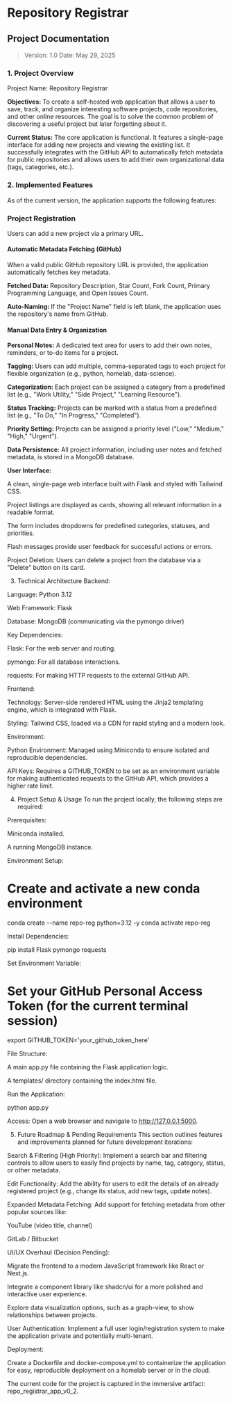 # Repository Registrar

## Project Documentation
> Version: 1.0
> Date: May 29, 2025

### 1. Project Overview
Project Name: Repository Registrar

**Objectives:** 
To create a self-hosted web application that allows a user to save, track, and organize interesting software projects, code repositories, and other online resources. The goal is to solve the common problem of discovering a useful project but later forgetting about it.

**Current Status:**
The core application is functional. It features a single-page interface for adding new projects and viewing the existing list. It successfully integrates with the GitHub API to automatically fetch metadata for public repositories and allows users to add their own organizational data (tags, categories, etc.).

### 2. Implemented Features
As of the current version, the application supports the following features:

### Project Registration

Users can add a new project via a primary URL.

#### Automatic Metadata Fetching (GitHub)

When a valid public GitHub repository URL is provided, the application automatically fetches key metadata.

**Fetched Data:**
Repository Description, Star Count, Fork Count, Primary Programming Language, and Open Issues Count.

**Auto-Naming:**
If the "Project Name" field is left blank, the application uses the repository's name from GitHub.

#### Manual Data Entry & Organization

**Personal Notes:**
A dedicated text area for users to add their own notes, reminders, or to-do items for a project.

**Tagging:**
Users can add multiple, comma-separated tags to each project for flexible organization (e.g., python, homelab, data-science).

**Categorization:**
Each project can be assigned a category from a predefined list (e.g., "Work Utility," "Side Project," "Learning Resource").

**Status Tracking:**
Projects can be marked with a status from a predefined list (e.g., "To Do," "In Progress," "Completed").

**Priority Setting:**
Projects can be assigned a priority level ("Low," "Medium," "High," "Urgent").

**Data Persistence:**
All project information, including user notes and fetched metadata, is stored in a MongoDB database.

**User Interface:**

A clean, single-page web interface built with Flask and styled with Tailwind CSS.

Project listings are displayed as cards, showing all relevant information in a readable format.

The form includes dropdowns for predefined categories, statuses, and priorities.

Flash messages provide user feedback for successful actions or errors.

Project Deletion: Users can delete a project from the database via a "Delete" button on its card.

3. Technical Architecture
Backend:

Language: Python 3.12

Web Framework: Flask

Database: MongoDB (communicating via the pymongo driver)

Key Dependencies:

Flask: For the web server and routing.

pymongo: For all database interactions.

requests: For making HTTP requests to the external GitHub API.

Frontend:

Technology: Server-side rendered HTML using the Jinja2 templating engine, which is integrated with Flask.

Styling: Tailwind CSS, loaded via a CDN for rapid styling and a modern look.

Environment:

Python Environment: Managed using Miniconda to ensure isolated and reproducible dependencies.

API Keys: Requires a GITHUB_TOKEN to be set as an environment variable for making authenticated requests to the GitHub API, which provides a higher rate limit.

4. Project Setup & Usage
To run the project locally, the following steps are required:

Prerequisites:

Miniconda installed.

A running MongoDB instance.

Environment Setup:

# Create and activate a new conda environment
conda create --name repo-reg python=3.12 -y
conda activate repo-reg

Install Dependencies:

pip install Flask pymongo requests

Set Environment Variable:

# Set your GitHub Personal Access Token (for the current terminal session)
export GITHUB_TOKEN='your_github_token_here'

File Structure:

A main app.py file containing the Flask application logic.

A templates/ directory containing the index.html file.

Run the Application:

python app.py

Access: Open a web browser and navigate to http://127.0.0.1:5000.

5. Future Roadmap & Pending Requirements
This section outlines features and improvements planned for future development iterations:

Search & Filtering (High Priority): Implement a search bar and filtering controls to allow users to easily find projects by name, tag, category, status, or other metadata.

Edit Functionality: Add the ability for users to edit the details of an already registered project (e.g., change its status, add new tags, update notes).

Expanded Metadata Fetching: Add support for fetching metadata from other popular sources like:

YouTube (video title, channel)

GitLab / Bitbucket

UI/UX Overhaul (Decision Pending):

Migrate the frontend to a modern JavaScript framework like React or Next.js.

Integrate a component library like shadcn/ui for a more polished and interactive user experience.

Explore data visualization options, such as a graph-view, to show relationships between projects.

User Authentication: Implement a full user login/registration system to make the application private and potentially multi-tenant.

Deployment:

Create a Dockerfile and docker-compose.yml to containerize the application for easy, reproducible deployment on a homelab server or in the cloud.

The current code for the project is captured in the immersive artifact: repo_registrar_app_v0_2.
